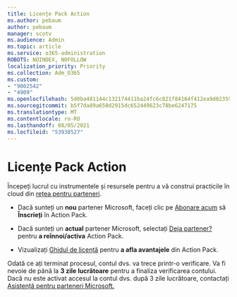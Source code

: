 ```yaml
---
title: Licențe Pack Action
ms.author: pebaum
author: pebaum
manager: scotv
ms.audience: Admin
ms.topic: article
ms.service: o365-administration
ROBOTS: NOINDEX, NOFOLLOW
localization_priority: Priority
ms.collection: Adm_O365
ms.custom:
- "9002542"
- "4909"
ms.openlocfilehash: 5d0ba481144c132174411ba24fc6c821f84164f412ea9d02359e520e33187862
ms.sourcegitcommit: b5f7da89a650d2915dc652449623c78be6247175
ms.translationtype: MT
ms.contentlocale: ro-RO
ms.lasthandoff: 08/05/2021
ms.locfileid: "53938527"
---
```

# <a name="action-pack-licenses"></a>Licențe Pack Action

Începeți lucrul cu instrumentele și resursele pentru a vă construi practicile în cloud din [rețea pentru parteneri](https://aka.ms/MPNActionPack).

- Dacă sunteți un **nou** partener Microsoft, faceți clic pe [Abonare acum](https://aka.ms/MPNActionPackNew) să **Înscrieți** în Action Pack.

- Dacă sunteți un **actual** partener Microsoft, selectați [Deja partener?](https://aka.ms/MPNActionPackExisting) pentru **a reînnoi/activa** Action Pack. 

- Vizualizați [Ghidul de licență](https://aka.ms/MPNActionPackGuide) pentru **a afla avantajele** din Action Pack. 

Odată ce ați terminat procesul, contul dvs. va trece printr-o verificare. Va fi nevoie de până la **3 zile lucrătoare** pentru a finaliza verificarea contului. Dacă nu este activat accesul la contul dvs. după 3 zile lucrătoare, contactați [Asistență pentru parteneri Microsoft.](https://aka.ms/MPNActionPackSupport) 
